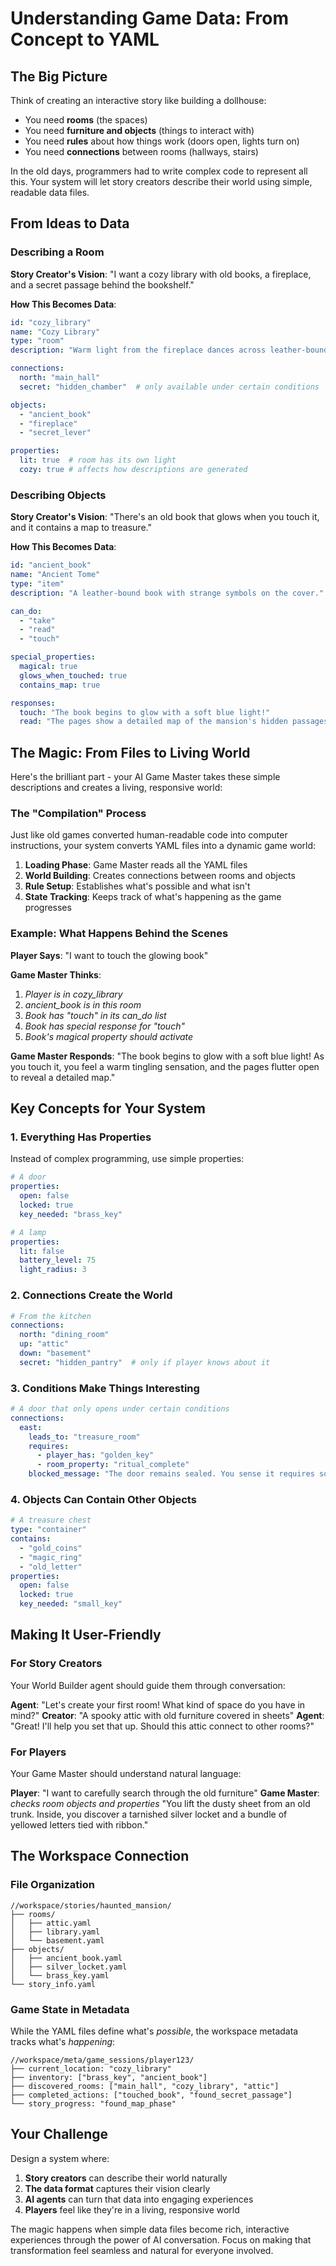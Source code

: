 # Understanding Game Data: From Concept to YAML

## The Big Picture

Think of creating an interactive story like building a dollhouse:

- You need **rooms** (the spaces)
- You need **furniture and objects** (things to interact with)
- You need **rules** about how things work (doors open, lights turn on)
- You need **connections** between rooms (hallways, stairs)

In the old days, programmers had to write complex code to represent all this. Your system will let story creators describe their world using simple, readable data files.

## From Ideas to Data

### Describing a Room

**Story Creator's Vision**: "I want a cozy library with old books, a fireplace, and a secret passage behind the bookshelf."

**How This Becomes Data**:

```yaml
id: "cozy_library"
name: "Cozy Library"
type: "room"
description: "Warm light from the fireplace dances across leather-bound books. The air smells of old paper and wood smoke."

connections:
  north: "main_hall"
  secret: "hidden_chamber"  # only available under certain conditions

objects:
  - "ancient_book"
  - "fireplace"
  - "secret_lever"

properties:
  lit: true  # room has its own light
  cozy: true # affects how descriptions are generated
```

### Describing Objects

**Story Creator's Vision**: "There's an old book that glows when you touch it, and it contains a map to treasure."

**How This Becomes Data**:

```yaml
id: "ancient_book"
name: "Ancient Tome"
type: "item"
description: "A leather-bound book with strange symbols on the cover."

can_do:
  - "take"
  - "read"
  - "touch"

special_properties:
  magical: true
  glows_when_touched: true
  contains_map: true

responses:
  touch: "The book begins to glow with a soft blue light!"
  read: "The pages show a detailed map of the mansion's hidden passages."
```

## The Magic: From Files to Living World

Here's the brilliant part - your AI Game Master takes these simple descriptions and creates a living, responsive world:

### The "Compilation" Process

Just like old games converted human-readable code into computer instructions, your system converts YAML files into a dynamic game world:

1. **Loading Phase**: Game Master reads all the YAML files
2. **World Building**: Creates connections between rooms and objects
3. **Rule Setup**: Establishes what's possible and what isn't
4. **State Tracking**: Keeps track of what's happening as the game progresses

### Example: What Happens Behind the Scenes

**Player Says**: "I want to touch the glowing book"

**Game Master Thinks**:

1. *Player is in cozy_library*
2. *ancient_book is in this room*
3. *Book has "touch" in its can_do list*
4. *Book has special response for "touch"*
5. *Book's magical property should activate*

**Game Master Responds**: "The book begins to glow with a soft blue light! As you touch it, you feel a warm tingling sensation, and the pages flutter open to reveal a detailed map."

## Key Concepts for Your System

### 1. Everything Has Properties

Instead of complex programming, use simple properties:

```yaml
# A door
properties:
  open: false
  locked: true
  key_needed: "brass_key"

# A lamp  
properties:
  lit: false
  battery_level: 75
  light_radius: 3
```

### 2. Connections Create the World

```yaml
# From the kitchen
connections:
  north: "dining_room"
  up: "attic"
  down: "basement"
  secret: "hidden_pantry"  # only if player knows about it
```

### 3. Conditions Make Things Interesting

```yaml
# A door that only opens under certain conditions
connections:
  east:
    leads_to: "treasure_room"
    requires:
      - player_has: "golden_key"
      - room_property: "ritual_complete"
    blocked_message: "The door remains sealed. You sense it requires something special."
```

### 4. Objects Can Contain Other Objects

```yaml
# A treasure chest
type: "container"
contains:
  - "gold_coins"
  - "magic_ring"
  - "old_letter"
properties:
  open: false
  locked: true
  key_needed: "small_key"
```

## Making It User-Friendly

### For Story Creators

Your World Builder agent should guide them through conversation:

**Agent**: "Let's create your first room! What kind of space do you have in mind?"
**Creator**: "A spooky attic with old furniture covered in sheets"
**Agent**: "Great! I'll help you set that up. Should this attic connect to other rooms?"

### For Players

Your Game Master should understand natural language:

**Player**: "I want to carefully search through the old furniture"
**Game Master**: *checks room objects and properties* "You lift the dusty sheet from an old trunk. Inside, you discover a tarnished silver locket and a bundle of yellowed letters tied with ribbon."

## The Workspace Connection

### File Organization

```
//workspace/stories/haunted_mansion/
├── rooms/
│   ├── attic.yaml
│   ├── library.yaml
│   └── basement.yaml
├── objects/
│   ├── ancient_book.yaml
│   ├── silver_locket.yaml
│   └── brass_key.yaml
└── story_info.yaml
```

### Game State in Metadata

While the YAML files define what's *possible*, the workspace metadata tracks what's *happening*:

```
//workspace/meta/game_sessions/player123/
├── current_location: "cozy_library"
├── inventory: ["brass_key", "ancient_book"]
├── discovered_rooms: ["main_hall", "cozy_library", "attic"]
├── completed_actions: ["touched_book", "found_secret_passage"]
└── story_progress: "found_map_phase"
```

## Your Challenge

Design a system where:

1. **Story creators** can describe their world naturally
2. **The data format** captures their vision clearly
3. **AI agents** can turn that data into engaging experiences
4. **Players** feel like they're in a living, responsive world

The magic happens when simple data files become rich, interactive experiences through the power of AI conversation. Focus on making that transformation feel seamless and natural for everyone involved.